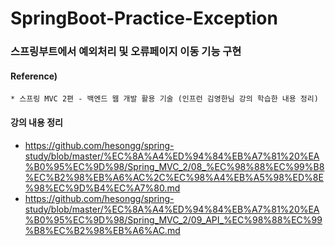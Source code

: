 # SpringBoot-Practice-Exception

### 스프링부트에서 예외처리 및 오류페이지 이동 기능 구현


#### Reference) 
	* 스프링 MVC 2편 - 백엔드 웹 개발 활용 기술 (인프런 김영한님 강의 학습한 내용 정리)

  
#### 강의 내용 정리

- https://github.com/hesongg/spring-study/blob/master/%EC%8A%A4%ED%94%84%EB%A7%81%20%EA%B0%95%EC%9D%98/Spring_MVC_2/08_%EC%98%88%EC%99%B8%EC%B2%98%EB%A6%AC%2C%EC%98%A4%EB%A5%98%ED%8E%98%EC%9D%B4%EC%A7%80.md
- https://github.com/hesongg/spring-study/blob/master/%EC%8A%A4%ED%94%84%EB%A7%81%20%EA%B0%95%EC%9D%98/Spring_MVC_2/09_API_%EC%98%88%EC%99%B8%EC%B2%98%EB%A6%AC.md
